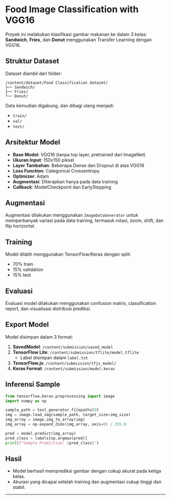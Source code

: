 # Food Image Classification with VGG16

Proyek ini melakukan klasifikasi gambar makanan ke dalam 3 kelas: **Sandwich**, **Fries**, dan **Donut** menggunakan Transfer Learning dengan VGG16.

## Struktur Dataset

Dataset diambil dari folder:

```
/content/dataset/Food Classification dataset/
├── Sandwich/
├── Fries/
└── Donut/
```

Data kemudian digabung, dan dibagi ulang menjadi:

- `train/`
- `val/`
- `test/`

## Arsitektur Model

- **Base Model**: VGG16 (tanpa top layer, pretrained dari ImageNet)
- **Ukuran Input**: 150x150 piksel
- **Layer Tambahan**: Beberapa Dense dan Dropout di atas VGG16
- **Loss Function**: Categorical Crossentropy
- **Optimizer**: Adam
- **Augmentasi**: Diterapkan hanya pada data training
- **Callback**: ModelCheckpoint dan EarlyStopping

## Augmentasi

Augmentasi dilakukan menggunakan `ImageDataGenerator` untuk memperbanyak variasi pada data training, termasuk rotasi, zoom, shift, dan flip horizontal.

## Training

Model dilatih menggunakan TensorFlow/Keras dengan split:

- 70% train
- 15% validation
- 15% test

## Evaluasi

Evaluasi model dilakukan menggunakan confusion matrix, classification report, dan visualisasi distribusi prediksi.

## Export Model

Model disimpan dalam 3 format:

1. **SavedModel**: `/content/submission/saved_model`
2. **TensorFlow Lite**: `/content/submission/tflite/model.tflite`
   - Label disimpan dalam `label.txt`
3. **TensorFlow.js**: `/content/submission/tfjs_model/`
4. **Keras Format**: `/content/submission/model.keras`

## Inferensi Sample

```python
from tensorflow.keras.preprocessing import image
import numpy as np

sample_path = test_generator.filepaths[0]
img = image.load_img(sample_path, target_size=img_size)
img_array = image.img_to_array(img)
img_array = np.expand_dims(img_array, axis=0) / 255.0

pred = model.predict(img_array)
pred_class = labels[np.argmax(pred)]
print(f"Sample Prediction: {pred_class}")
```

## Hasil

- Model berhasil memprediksi gambar dengan cukup akurat pada ketiga kelas.
- Akurasi yang dicapai setelah training dan augmentasi cukup tinggi dan stabil.

---
